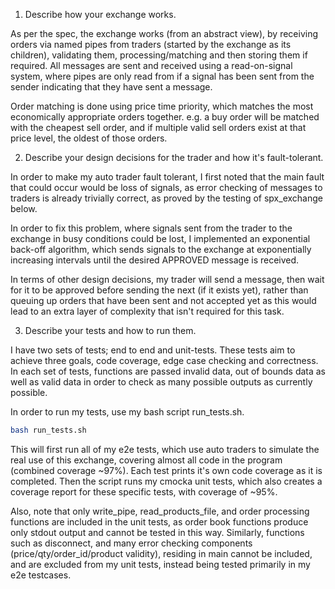 1. Describe how your exchange works.

  As per the spec, the exchange works (from an abstract view), by receiving orders via named pipes from traders (started by the exchange as its children), validating them, processing/matching and then storing them if required. All messages are sent and received using a read-on-signal system, where pipes are only read from if a signal has been sent from the sender indicating that they have sent a message.

  Order matching is done using price time priority, which matches the most economically appropriate orders together. e.g. a buy order will be matched with the cheapest sell order, and if multiple valid sell orders exist at that price level, the oldest of those orders.

2. Describe your design decisions for the trader and how it's fault-tolerant.

  In order to make my auto trader fault tolerant, I first noted that the main fault that could occur would be loss of signals, as error checking of messages to traders is already trivially correct, as proved by the testing of spx_exchange below.

  In order to fix this problem, where signals sent from the trader to the exchange in busy conditions could be lost, I implemented an exponential back-off algorithm, which sends signals to the exchange at exponentially increasing intervals until the desired APPROVED message is received.

  In terms of other design decisions, my trader will send a message, then wait for it to be approved before sending the next (if it exists yet), rather than queuing up orders that  have been sent and not accepted yet as this would lead to an extra layer of complexity that isn't required for this task.

3. Describe your tests and how to run them.

  I have two sets of tests; end to end and unit-tests. These tests aim to achieve three goals, code coverage, edge case checking and correctness. In each set of tests, functions are passed invalid data, out of bounds data as well as valid data in order to check as many possible outputs as currently possible.

  In order to run my tests, use my bash script run_tests.sh.

  ```bash
  bash run_tests.sh
  ```

  This will first run all of my e2e tests, which use auto traders to simulate the real use of this exchange, covering almost all code in the program (combined coverage ~97%). Each test prints it's own code coverage as it is completed.
  Then the script runs my cmocka unit tests, which also creates a coverage report for these specific tests, with coverage of ~95%.

  Also, note that only write_pipe, read_products_file, and order processing functions are included in the unit tests, as order book functions produce only stdout output and cannot be tested in this way. Similarly, functions such as disconnect, and many error checking components (price/qty/order_id/product validity), residing in main cannot be included, and are excluded from my unit tests, instead being tested primarily in my e2e testcases.

